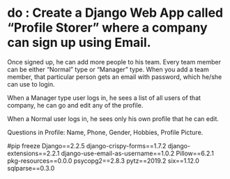 # do : Create a Django Web App called “Profile Storer” where a company can sign up using Email.

Once signed up, he can add more people to his team. Every team member can be either “Normal” type or “Manager” type. When you add a team member, that particular person gets an email with password, which he/she can use to login.

When a Manager type user logs in, he sees a list of all users of that company, he can go and edit any of the profile.

When a Normal user logs in, he sees only his own profile that he can edit.

Questions in Profile:
Name, Phone, Gender, Hobbies, Profile Picture.

#pip freeze
Django==2.2.5
django-crispy-forms==1.7.2
django-extensions==2.2.1
django-use-email-as-username==1.0.2
Pillow==6.2.1
pkg-resources==0.0.0
psycopg2==2.8.3
pytz==2019.2
six==1.12.0
sqlparse==0.3.0

